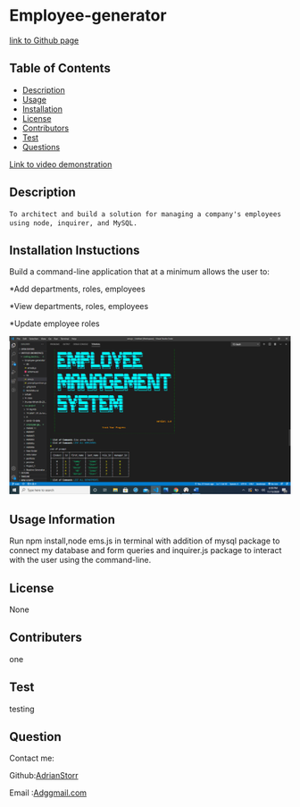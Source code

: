 # Employee-generator

[link to Github page](https://github.com/AdrianStorr/Employee-generator)

## Table of Contents
  - [Description](#Description)
  - [Usage](#Usage)
  - [Installation](#Installation)
  - [License](#License)
  - [Contributors](#contributers)
  - [Test](#Test)
  - [Questions](#Questions)

[Link to video demonstration](https://drive.google.com/file/d/1e93bwgnMhm7jqi-4lN2EWITR14xr717C/view?usp=sharing)
  ## Description
    To architect and build a solution for managing a company's employees using node, inquirer, and MySQL. 

  ## Installation Instuctions
 Build a command-line application that at a minimum allows the user to:


  *Add departments, roles, employees


  *View departments, roles, employees


  *Update employee roles
  
![Screenshot](./Assets/images/ems.png)

  ## Usage Information
 Run npm install,node ems.js in terminal with addition of mysql package to connect my database and form queries and inquirer.js package to interact with the user using the command-line.

  ## License
  None

  ## Contributers
  one

  ## Test
  testing

  ## Question
  Contact me:

  Github:[AdrianStorr](https://github.com/AdrianStorr)
  
  Email :[Adggmail.com](https://github.com/AdrianStorr)
